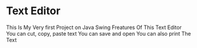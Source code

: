 # Text Editor
This Is My Very first Project on Java Swing
Freatures Of This Text Editor
You can cut, copy, paste text
You can save and open
You can also print The Text
